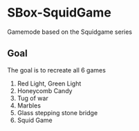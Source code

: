 # SBox-SquidGame
Gamemode based on the Squidgame series

## Goal
The goal is to recreate all 6 games 

1. Red Light, Green Light
2. Honeycomb Candy
3. Tug of war
4. Marbles
5. Glass stepping stone bridge
6. Squid Game
